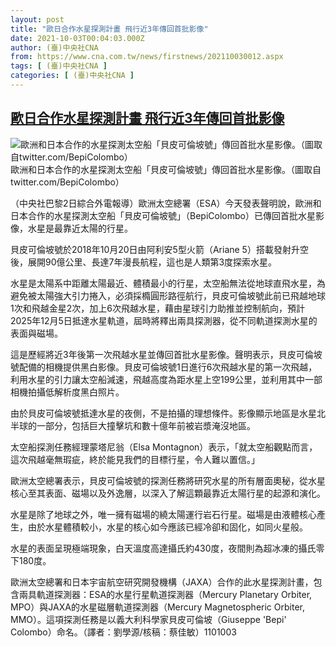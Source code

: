 ```yaml
---
layout: post
title: "歐日合作水星探測計畫 飛行近3年傳回首批影像"
date: 2021-10-03T00:04:03.000Z
author: (臺)中央社CNA
from: https://www.cna.com.tw/news/firstnews/202110030012.aspx
tags: [ (臺)中央社CNA ]
categories: [ (臺)中央社CNA ]
---
```

<!--1633219443000-->
[歐日合作水星探測計畫 飛行近3年傳回首批影像](https://www.cna.com.tw/news/firstnews/202110030012.aspx)
------

<div>
<div><div><div style="--aspect-ratio:1024/1024;"><picture><source media="(max-width: 414px)" data-srcset="https://imgcdn.cna.com.tw/www/WebPhotos/800/20211003/1024x1024_133561268406.jpg"><source media="(min-width: 413px)" data-srcset="https://imgcdn.cna.com.tw/www/WebPhotos/1024/20211003/1024x1024_133561268406.jpg"><img data-src="https://imgcdn.cna.com.tw/www/WebPhotos/800/20211003/1024x1024_133561268406.jpg" alt="歐洲和日本合作的水星探測太空船「貝皮可倫坡號」傳回首批水星影像。（圖取自twitter.com/BepiColombo）" data-srcset="https://imgcdn.cna.com.tw/www/WebPhotos/800/20211003/1024x1024_133561268406.jpg 414w, https://imgcdn.cna.com.tw/www/WebPhotos/1024/20211003/1024x1024_133561268406.jpg 1024w"></picture></div><div>歐洲和日本合作的水星探測太空船「貝皮可倫坡號」傳回首批水星影像。（圖取自twitter.com/BepiColombo）</div></div></div><div></div><div><p>（中央社巴黎2日綜合外電報導）歐洲太空總署（ESA）今天發表聲明說，歐洲和日本合作的水星探測太空船「貝皮可倫坡號」（BepiColombo）已傳回首批水星影像，水星是最靠近太陽的行星。</p><p>貝皮可倫坡號於2018年10月20日由阿利安5型火箭（Ariane 5）搭載發射升空後，展開90億公里、長達7年漫長航程，這也是人類第3度探索水星。</p><p>水星是太陽系中距離太陽最近、體積最小的行星，太空船無法從地球直飛水星，為避免被太陽強大引力捲入，必須採橢圓形路徑航行，貝皮可倫坡號此前已飛越地球1次和飛越金星2次，加上6次飛越水星，藉由星球引力助推並控制航向，預計2025年12月5日抵達水星軌道，屆時將釋出兩具探測器，從不同軌道探測水星的表面與磁場。</p><div class='media'><div class='twitterMedia'><blockquote class='twitter-tweet' data-lang='zh-tw'><a href='https://twitter.com/esa/status/1443949743026094107'></a></blockquote></div></div><p>這是歷經將近3年後第一次飛越水星並傳回首批水星影像。聲明表示，貝皮可倫坡號配備的相機提供黑白影像。貝皮可倫坡號1日進行6次飛越水星的第一次飛越，利用水星的引力讓太空船減速，飛越高度為距水星上空199公里，並利用其中一部相機拍攝低解析度黑白照片。</p><p>由於貝皮可倫坡號抵達水星的夜側，不是拍攝的理想條件。影像顯示地區是水星北半球的一部分，包括巨大撞擊坑和數十億年前被岩漿淹沒地區。</p><div class='media'><div class='twitterMedia'><blockquote class='twitter-tweet' data-lang='zh-tw'><a href='https://twitter.com/BepiColombo/status/1444269215264002054'></a></blockquote></div></div><p>太空船探測任務經理蒙塔尼翁（Elsa Montagnon）表示，「就太空船觀點而言，這次飛越毫無瑕疵，終於能見我們的目標行星，令人難以置信。」</p><p>歐洲太空總署表示，貝皮可倫坡號的探測任務將研究水星的所有層面奧秘，從水星核心至其表面、磁場以及外逸層，以深入了解這顆最靠近太陽行星的起源和演化。</p><p>水星是除了地球之外，唯一擁有磁場的繞太陽運行岩石行星。磁場是由液體核心產生，由於水星體積較小，水星的核心如今應該已經冷卻和固化，如同火星般。</p><p>水星的表面呈現極端現象，白天溫度高達攝氏約430度，夜間則為超冰凍的攝氏零下180度。</p><p>歐洲太空總署和日本宇宙航空研究開發機構（JAXA）合作的此水星探測計畫，包含兩具軌道探測器：ESA的水星行星軌道探測器（Mercury Planetary Orbiter, MPO）與JAXA的水星磁層軌道探測器（Mercury Magnetospheric Orbiter, MMO）。這項探測任務是以義大利科學家貝皮可倫坡（Giuseppe 'Bepi' Colombo）命名。（譯者：劉學源/核稿：蔡佳敏）1101003</p></div>
</div>
